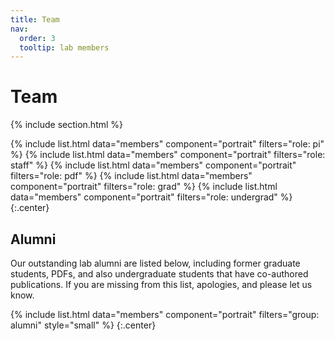 ```yaml
---
title: Team
nav:
  order: 3
  tooltip: lab members
---
```


# <i class="fas fa-users"></i>Team

{% include section.html %}

{%
  include list.html
  data="members"
  component="portrait"
  filters="role: pi"
%}
{%
  include list.html
  data="members"
  component="portrait"
  filters="role: staff"
%}
{%
  include list.html
  data="members"
  component="portrait"
  filters="role: pdf"
%}
{%
  include list.html
  data="members"
  component="portrait"
  filters="role: grad"
%}
{%
  include list.html
  data="members"
  component="portrait"
  filters="role: undergrad"
%}
{:.center}

## Alumni

Our outstanding lab alumni are listed below, including former graduate students, PDFs, and also undergraduate students that have co-authored publications. If you are missing from this list, apologies, and please let us know.

{% include list.html 
   data="members"
   component="portrait"
   filters="group: alumni"
   style="small"
%}
{:.center}
